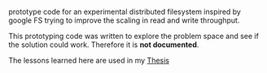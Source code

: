 prototype code for an experimental distributed filesystem inspired by google FS trying to improve the scaling in read and write throughput.

This prototyping code was written to explore the problem space and see if the solution could work. Therefore it is __not documented__.

The lessons learned here are used in my [Thesis](https://github.com/dvdsk/Thesis)
